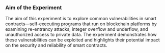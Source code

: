 ### Aim of the Experiment

The aim of this experiment is to explore common vulnerabilities in smart contracts—self-executing programs that run on blockchain platforms by examining re-entrancy attacks, integer overflow and underflow, and unauthorized access to private data. The experiment demonstrates how these vulnerabilities can be exploited and highlights their potential impact on the security and reliability of smart contracts.
